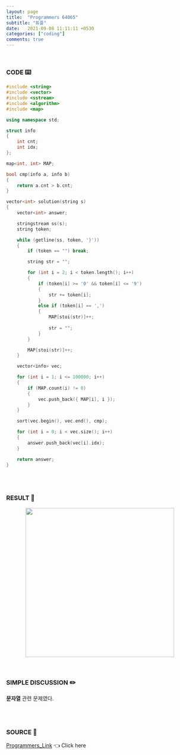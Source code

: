 ```yaml
---
layout: page
title:  "Programmers 64065"
subtitle: "튜플"
date:   2021-09-08 11:11:11 +0530
categories: ["coding"]
comments: true
---
```


<br>

### CODE ⌨️

```c++
#include <string>
#include <vector>
#include <sstream>
#include <algorithm>
#include <map>

using namespace std;

struct info
{
	int cnt;
	int idx;
};

map<int, int> MAP;

bool cmp(info a, info b)
{
	return a.cnt > b.cnt;
}

vector<int> solution(string s)
{
	vector<int> answer;

	stringstream ss(s);
	string token;

	while (getline(ss, token, '}'))
	{
		if (token == "") break;

		string str = "";

		for (int i = 2; i < token.length(); i++)
		{
			if (token[i] >= '0' && token[i] <= '9')
			{
				str += token[i];
			}
			else if (token[i] == ',')
			{
				MAP[stoi(str)]++;
                
                str = "";
			}
		}

		MAP[stoi(str)]++;
	}

	vector<info> vec;

	for (int i = 1; i <= 100000; i++)
	{
		if (MAP.count(i) != 0)
		{
			vec.push_back({ MAP[i], i });
		}
	}

	sort(vec.begin(), vec.end(), cmp);

	for (int i = 0; i < vec.size(); i++)
	{
		answer.push_back(vec[i].idx);
	}

	return answer;
}
```  

<br>
<br>

### RESULT 💛

<img src="{{ '/assets/programmers/p64065r.jpg' }}" style="width: 400px; height: auto; margin-left: auto; margin-right: auto; display: block;">  

<br>
<br>

### SIMPLE DISCUSSION ✏️

**문자열** 관련 문제였다.  

<br>
<br>

### SOURCE 💎

[Programmers_Link][link] 👈 Click here  

<br>
<br>
<br>

<script src="https://utteranc.es/client.js"
        repo="DCherish/DCherish.github.io"
        issue-term="pathname"
        theme="boxy-light"
        crossorigin="anonymous"
        async>
</script>

[link]: https://programmers.co.kr/learn/courses/30/lessons/64065
